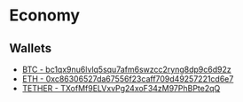 # Economy

## Wallets

* [BTC - bc1qx9nu6lvlq5squ7afm6swzcc2ryng8dp9c6d92z](https://www.blockchain.com/btc/address/bc1qx9nu6lvlq5squ7afm6swzcc2ryng8dp9c6d92z)
* [ETH - 0xc86306527da67556f23caff709d49257221cd6e7](https://www.blockchain.com/eth/address/0xc86306527da67556f23caff709d49257221cd6e7)
* [TETHER - TXofMf9ELVxvPg24xoF34zM97PhBPte2qQ](https://usdt.tokenview.com/en/address/TXofMf9ELVxvPg24xoF34zM97PhBPte2qQ)
